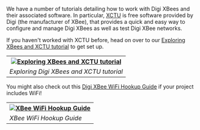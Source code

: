 
We have a number of tutorials detailing how to work with Digi XBees and their associated software. In particular, [XCTU](https://www.digi.com/products/embedded-systems/digi-xbee/digi-xbee-tools/xctu) is free software provided by Digi (the manufacturer of XBee), that provides a quick and easy way to configure and manage Digi XBees as well as test Digi XBee networks. 

If you haven't worked with XCTU before, head on over to our [Exploring XBees and XCTU tutorial](https://learn.sparkfun.com/tutorials/exploring-xbees-and-xctu/all#starting-with-x-ctu) to get set up.  

<center><table class="tg">
  <tr>
    <th class="tg-v0mg"><a href="https://learn.sparkfun.com/tutorials/exploring-xbees-and-xctu/all#starting-with-x-ctu"><img src="https://cdn.sparkfun.com/assets/learn_tutorials/3/5/3/action-usb.jpg" alt="Exploring XBees and XCTU tutorial"></a></th>
  </tr>
  <tr>
    <td class="tg-v0mg"><i>Exploring Digi XBees and XCTU tutorial</i></td>
  </tr>
</table>
</center>


You might also check out this [Digi XBee WiFi Hookup Guide](https://learn.sparkfun.com/tutorials/xbee-wifi-hookup-guide) if your project includes WiFi! 

<center>
<table class="tg">
  <tr>
    <th class="tg-v0mg"><a href="https://learn.sparkfun.com/tutorials/xbee-wifi-hookup-guide"><img src="https://cdn.sparkfun.com/assets/8/5/c/f/e/528e6965757b7f2f628b456c.png" alt="XBee WiFi Hookup Guide"></a></th>
  </tr>
  <tr>
    <td class="tg-v0mg"><i>XBee WiFi Hookup Guide</i></td>
  </tr>
</table>
</center>
